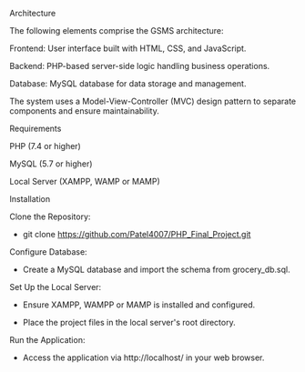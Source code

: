 Architecture 

The following elements comprise the GSMS architecture: 

Frontend: User interface built with HTML, CSS, and JavaScript. 

Backend: PHP-based server-side logic handling business operations. 

Database: MySQL database for data storage and management. 

The system uses a Model-View-Controller (MVC) design pattern to separate components and ensure maintainability. 

 

Requirements 

PHP (7.4 or higher) 

MySQL (5.7 or higher) 

Local Server (XAMPP, WAMP or MAMP) 



Installation 


Clone the Repository: 

- git clone https://github.com/Patel4007/PHP_Final_Project.git 


Configure Database: 

- Create a MySQL database and import the schema from grocery_db.sql. 


Set Up the Local Server: 

- Ensure XAMPP, WAMPP or MAMP is installed and configured. 

- Place the project files in the local server's root directory. 


Run the Application: 

- Access the application via http://localhost/ in your web browser. 
